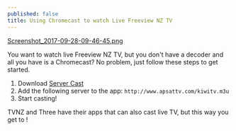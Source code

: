 ```yaml
---
published: false
title: Using Chromecast to watch Live Freeview NZ TV
---
```

[Screenshot_2017-09-28-09-46-45.png]({{site.baseurl}}/_posts/Screenshot_2017-09-28-09-46-45.png)

You want to watch live Freeview NZ TV, but you don't have a decoder and all you have is a Chromecast? No problem, just follow these steps to get started.

1. Download [Server Cast](https://play.google.com/store/apps/details?id=com.instantbits.cast.dcast&hl=en)
2. Add the following server to the app: `http://www.apsattv.com/kiwitv.m3u`
3. Start casting!

TVNZ and Three have their apps that can also cast live TV, but this way you get to !

